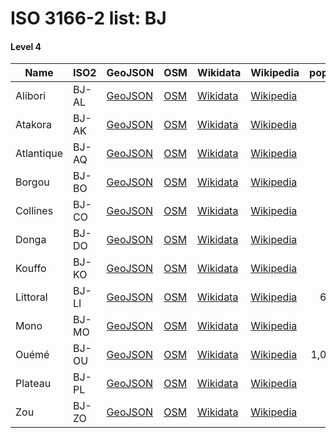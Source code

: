 # ISO 3166-2 list: BJ


#### Level 4
Name | ISO2 | GeoJSON | OSM | Wikidata | Wikipedia | population 
--- | --- | --- | --- | --- | --- | --: 
Alibori | BJ-AL | [GeoJSON](../../export/geojson/q8/iso2/BJ/BJ-AL.geojson) | [OSM](https://www.openstreetmap.org/relation/2803879) | [Wikidata](https://www.wikidata.org/wiki/Q29165) | [Wikipedia](http://en.wikipedia.org/wiki/fr%3AAlibori) | 
Atakora | BJ-AK | [GeoJSON](../../export/geojson/q8/iso2/BJ/BJ-AK.geojson) | [OSM](https://www.openstreetmap.org/relation/2845850) | [Wikidata](https://www.wikidata.org/wiki/Q29154) | [Wikipedia](http://en.wikipedia.org/wiki/fr%3AAtacora) | 
Atlantique | BJ-AQ | [GeoJSON](../../export/geojson/q8/iso2/BJ/BJ-AQ.geojson) | [OSM](https://www.openstreetmap.org/relation/2848205) | [Wikidata](https://www.wikidata.org/wiki/Q29147) | [Wikipedia](http://en.wikipedia.org/wiki/fr%3AAtlantique%20%28d%C3%A9partement%29) | 
Borgou | BJ-BO | [GeoJSON](../../export/geojson/q8/iso2/BJ/BJ-BO.geojson) | [OSM](https://www.openstreetmap.org/relation/2803880) | [Wikidata](https://www.wikidata.org/wiki/Q29136) | [Wikipedia](http://en.wikipedia.org/wiki/fr%3ABorgou) | 
Collines | BJ-CO | [GeoJSON](../../export/geojson/q8/iso2/BJ/BJ-CO.geojson) | [OSM](https://www.openstreetmap.org/relation/2845888) | [Wikidata](https://www.wikidata.org/wiki/Q29141) | [Wikipedia](http://en.wikipedia.org/wiki/fr%3ACollines) | 
Donga | BJ-DO | [GeoJSON](../../export/geojson/q8/iso2/BJ/BJ-DO.geojson) | [OSM](https://www.openstreetmap.org/relation/2845865) | [Wikidata](https://www.wikidata.org/wiki/Q29161) | [Wikipedia](http://en.wikipedia.org/wiki/fr%3ADonga%20%28B%C3%A9nin%29) | 
Kouffo | BJ-KO | [GeoJSON](../../export/geojson/q8/iso2/BJ/BJ-KO.geojson) | [OSM](https://www.openstreetmap.org/relation/2846891) | [Wikidata](https://www.wikidata.org/wiki/Q29173) | [Wikipedia](http://en.wikipedia.org/wiki/fr%3ACouffo) | 
Littoral | BJ-LI | [GeoJSON](../../export/geojson/q8/iso2/BJ/BJ-LI.geojson) | [OSM](https://www.openstreetmap.org/relation/2848206) | [Wikidata](https://www.wikidata.org/wiki/Q29158) | [Wikipedia](http://en.wikipedia.org/wiki/fr%3ALittoral%20%28d%C3%A9partement%29) | 678,874
Mono | BJ-MO | [GeoJSON](../../export/geojson/q8/iso2/BJ/BJ-MO.geojson) | [OSM](https://www.openstreetmap.org/relation/2848207) | [Wikidata](https://www.wikidata.org/wiki/Q29135) | [Wikipedia](http://en.wikipedia.org/wiki/fr%3AMono%20%28d%C3%A9partement%29) | 
Ouémé | BJ-OU | [GeoJSON](../../export/geojson/q8/iso2/BJ/BJ-OU.geojson) | [OSM](https://www.openstreetmap.org/relation/2848208) | [Wikidata](https://www.wikidata.org/wiki/Q29169) | [Wikipedia](http://en.wikipedia.org/wiki/fr%3AOu%C3%A9m%C3%A9) | 1,096,850
Plateau | BJ-PL | [GeoJSON](../../export/geojson/q8/iso2/BJ/BJ-PL.geojson) | [OSM](https://www.openstreetmap.org/relation/2846872) | [Wikidata](https://www.wikidata.org/wiki/Q32108) | [Wikipedia](http://en.wikipedia.org/wiki/fr%3APlateau%20%28d%C3%A9partement%29) | 
Zou | BJ-ZO | [GeoJSON](../../export/geojson/q8/iso2/BJ/BJ-ZO.geojson) | [OSM](https://www.openstreetmap.org/relation/2846873) | [Wikidata](https://www.wikidata.org/wiki/Q29172) | [Wikipedia](http://en.wikipedia.org/wiki/fr%3AZou) | 
